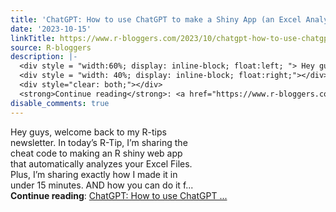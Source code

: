 ```yaml
---
title: 'ChatGPT: How to use ChatGPT to make a Shiny App (an Excel Analyzer)'
date: '2023-10-15'
linkTitle: https://www.r-bloggers.com/2023/10/chatgpt-how-to-use-chatgpt-to-make-a-shiny-app-an-excel-analyzer/
source: R-bloggers
description: |-
  <div style = "width:60%; display: inline-block; float:left; "> Hey guys, welcome back to my R-tips newsletter. In today’s R-Tip, I’m sharing the cheat code to making an R shiny web app that automatically analyzes your Excel Files. Plus, I’m sharing exactly how I made it in under 15 minutes. AND how you can do it f...</div>
  <div style = "width: 40%; display: inline-block; float:right;"></div>
  <div style="clear: both;"></div>
  <strong>Continue reading</strong>: <a href="https://www.r-bloggers.com/2023/10/chatgpt-how-to-use-chatgpt-to-make-a-shiny-app-an-excel-analyzer/">ChatGPT: How to use ChatGPT  ...
disable_comments: true
---
```

<div style = "width:60%; display: inline-block; float:left; "> Hey guys, welcome back to my R-tips newsletter. In today’s R-Tip, I’m sharing the cheat code to making an R shiny web app that automatically analyzes your Excel Files. Plus, I’m sharing exactly how I made it in under 15 minutes. AND how you can do it f...</div>
<div style = "width: 40%; display: inline-block; float:right;"></div>
<div style="clear: both;"></div>
<strong>Continue reading</strong>: <a href="https://www.r-bloggers.com/2023/10/chatgpt-how-to-use-chatgpt-to-make-a-shiny-app-an-excel-analyzer/">ChatGPT: How to use ChatGPT  ...